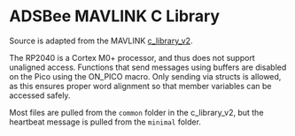 # ADSBee MAVLINK C Library

Source is adapted from the MAVLINK [c_library_v2](https://github.com/mavlink/c_library_v2/tree/master/common).

The RP2040 is a Cortex M0+ processor, and thus does not support unaligned access. Functions that send messages using buffers are disabled on the Pico using the ON_PICO macro. Only sending via structs is allowed, as this ensures proper word alignment so that member variables can be accessed safely.

Most files are pulled from the `common` folder in the c_library_v2, but the heartbeat message is pulled from the `minimal` folder.